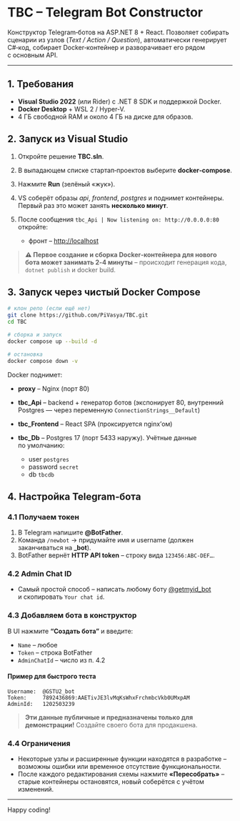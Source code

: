 # **TBC – Telegram Bot Constructor**

Конструктор Telegram‑ботов на ASP.NET 8 + React. Позволяет собирать сценарии из узлов (*Text / Action / Question*), автоматически генерирует C#‑код, собирает Docker‑контейнер и разворачивает его рядом с основным API.

---

## 1. Требования

* **Visual Studio 2022** (или Rider) с .NET 8 SDK и поддержкой Docker.
* **Docker Desktop** + WSL 2 / Hyper‑V.
* 4 ГБ свободной RAM и около 4 ГБ на диске для образов.

## 2. Запуск из Visual Studio

1. Откройте решение **TBC.sln**.
2. В выпадающем списке стартап‑проектов выберите **docker‑compose**.
3. Нажмите **Run** (зелёный «жук»).
4. VS соберёт образы *api*, *frontend*, *postgres* и поднимет контейнеры. Первый раз это может занять **несколько минут**.
5. После сообщения `tbc_Api | Now listening on: http://0.0.0.0:80` откройте:

   * фронт – [http://localhost](http://localhost)

> **⚠️ Первое создание и сборка Docker‑контейнера для нового бота может занимать 2‑4 минуты** – происходит генерация кода, `dotnet publish` и docker build.

## 3. Запуск через чистый Docker Compose

```bash
# клон репо (если ещё нет)
git clone https://github.com/PiVasya/TBC.git
cd TBC

# сборка и запуск
docker compose up --build -d

# остановка
docker compose down -v
```

Docker поднимет:

* **proxy** – Nginx (порт 80)
* **tbc_Api** – backend + генератор ботов (экспонирует 80, внутренний Postgres — через переменную `ConnectionStrings__Default`)
* **tbc_Frontend** – React SPA (проксируется nginx’ом)
* **tbc_Db** – Postgres 17 (порт 5433 наружу).
  Учётные данные по умолчанию:

  * user `postgres`
  * password `secret`
  * db `tbcdb`

## 4. Настройка Telegram‑бота

### 4.1 Получаем токен

1. В Telegram напишите **@BotFather**.
2. Команда `/newbot` → придумайте имя и username (должен заканчиваться на **_bot**).
3. BotFather вернёт **HTTP API token** – строку вида `123456:ABC‑DEF…`.

### 4.2 Admin Chat ID

* Самый простой способ – написать любому боту [@getmyid_bot](https://t.me/getmyid_bot) и скопировать `Your chat id`.

### 4.3 Добавляем бота в конструктор

В UI нажмите **“Создать бота”** и введите:

* `Name` – любое
* `Token` – строка BotFather
* `AdminChatId` – число из п. 4.2

#### Пример для быстрого теста

```
Username:  @GSTU2_bot
Token:     7892436869:AAETivJE3lvMqKsWhxFrchmbcVkb0UMxpAM
AdminId:   1202503239
```

> **Эти данные публичные и предназначены только для демонстрации!** Создайте своего бота для продакшена.

### 4.4 Ограничения

* Некоторые узлы и расширенные функции находятся в разработке – возможны ошибки или временное отсутствие функциональности.
* После каждого редактирования схемы нажмите **«Пересобрать»** – старые контейнеры остановятся, новый соберётся с учётом изменений.

---

Happy coding!
